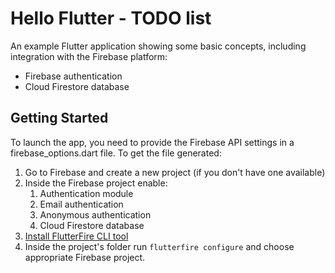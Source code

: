 # Hello Flutter - TODO list

An example Flutter application showing some basic concepts, including integration with the Firebase
platform:

- Firebase authentication
- Cloud Firestore database

## Getting Started

To launch the app, you need to provide the Firebase API settings in a firebase_options.dart file.
To get the file generated:
1. Go to Firebase and create a new project (if you don't have one available)
2. Inside the Firebase project enable:
   1. Authentication module
   2. Email authentication
   3. Anonymous authentication
   4. Cloud Firestore database
3. [Install FlutterFire CLI tool](https://firebase.google.com/docs/cli#setup_update_cli)
4. Inside the project's folder run `flutterfire configure` and choose appropriate Firebase project. 
